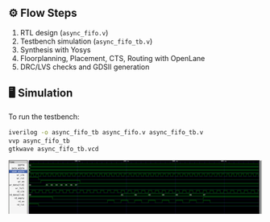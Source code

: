 
## ⚙️ Flow Steps
1. RTL design (`async_fifo.v`)  
2. Testbench simulation (`async_fifo_tb.v`)  
3. Synthesis with Yosys  
4. Floorplanning, Placement, CTS, Routing with OpenLane  
5. DRC/LVS checks and GDSII generation  

## 🖥️ Simulation
To run the testbench:
```bash
iverilog -o async_fifo_tb async_fifo.v async_fifo_tb.v
vvp async_fifo_tb
gtkwave async_fifo_tb.vcd
```
![FIFO Layout](async_gtkwaveform.png)

